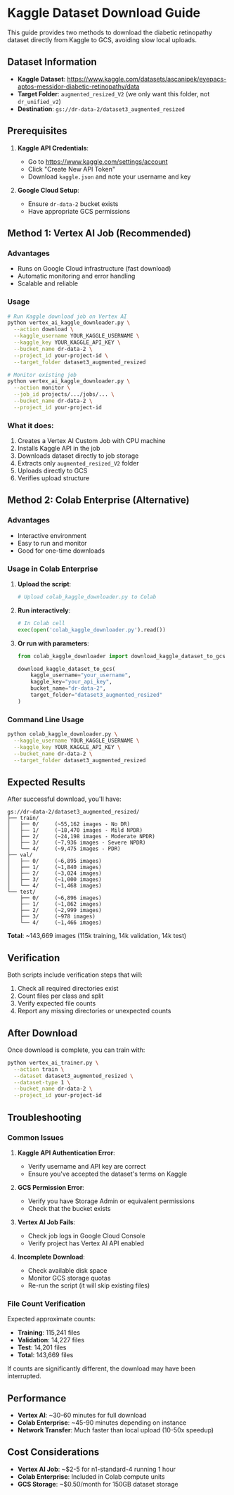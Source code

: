 # Kaggle Dataset Download Guide

This guide provides two methods to download the diabetic retinopathy dataset directly from Kaggle to GCS, avoiding slow local uploads.

## Dataset Information

- **Kaggle Dataset**: https://www.kaggle.com/datasets/ascanipek/eyepacs-aptos-messidor-diabetic-retinopathy/data
- **Target Folder**: `augmented_resized_V2` (we only want this folder, not `dr_unified_v2`)
- **Destination**: `gs://dr-data-2/dataset3_augmented_resized`

## Prerequisites

1. **Kaggle API Credentials**:
   - Go to https://www.kaggle.com/settings/account
   - Click "Create New API Token"
   - Download `kaggle.json` and note your username and key

2. **Google Cloud Setup**:
   - Ensure `dr-data-2` bucket exists
   - Have appropriate GCS permissions

## Method 1: Vertex AI Job (Recommended)

### Advantages
- Runs on Google Cloud infrastructure (fast download)
- Automatic monitoring and error handling
- Scalable and reliable

### Usage

```bash
# Run Kaggle download job on Vertex AI
python vertex_ai_kaggle_downloader.py \
  --action download \
  --kaggle_username YOUR_KAGGLE_USERNAME \
  --kaggle_key YOUR_KAGGLE_API_KEY \
  --bucket_name dr-data-2 \
  --project_id your-project-id \
  --target_folder dataset3_augmented_resized

# Monitor existing job
python vertex_ai_kaggle_downloader.py \
  --action monitor \
  --job_id projects/.../jobs/... \
  --bucket_name dr-data-2 \
  --project_id your-project-id
```

### What it does:
1. Creates a Vertex AI Custom Job with CPU machine
2. Installs Kaggle API in the job
3. Downloads dataset directly to job storage
4. Extracts only `augmented_resized_V2` folder
5. Uploads directly to GCS
6. Verifies upload structure

## Method 2: Colab Enterprise (Alternative)

### Advantages
- Interactive environment
- Easy to run and monitor
- Good for one-time downloads

### Usage in Colab Enterprise

1. **Upload the script**:
   ```python
   # Upload colab_kaggle_downloader.py to Colab
   ```

2. **Run interactively**:
   ```python
   # In Colab cell
   exec(open('colab_kaggle_downloader.py').read())
   ```

3. **Or run with parameters**:
   ```python
   from colab_kaggle_downloader import download_kaggle_dataset_to_gcs
   
   download_kaggle_dataset_to_gcs(
       kaggle_username="your_username",
       kaggle_key="your_api_key", 
       bucket_name="dr-data-2",
       target_folder="dataset3_augmented_resized"
   )
   ```

### Command Line Usage
```bash
python colab_kaggle_downloader.py \
  --kaggle_username YOUR_KAGGLE_USERNAME \
  --kaggle_key YOUR_KAGGLE_API_KEY \
  --bucket_name dr-data-2 \
  --target_folder dataset3_augmented_resized
```

## Expected Results

After successful download, you'll have:

```
gs://dr-data-2/dataset3_augmented_resized/
├── train/
│   ├── 0/     (~55,162 images - No DR)
│   ├── 1/     (~18,470 images - Mild NPDR)  
│   ├── 2/     (~24,198 images - Moderate NPDR)
│   ├── 3/     (~7,936 images - Severe NPDR)
│   └── 4/     (~9,475 images - PDR)
├── val/
│   ├── 0/     (~6,895 images)
│   ├── 1/     (~1,840 images)
│   ├── 2/     (~3,024 images)
│   ├── 3/     (~1,000 images)
│   └── 4/     (~1,468 images)
└── test/
    ├── 0/     (~6,896 images)
    ├── 1/     (~1,862 images)
    ├── 2/     (~2,999 images)
    ├── 3/     (~978 images)
    └── 4/     (~1,466 images)
```

**Total**: ~143,669 images (115k training, 14k validation, 14k test)

## Verification

Both scripts include verification steps that will:
1. Check all required directories exist
2. Count files per class and split
3. Verify expected file counts
4. Report any missing directories or unexpected counts

## After Download

Once download is complete, you can train with:

```bash
python vertex_ai_trainer.py \
  --action train \
  --dataset dataset3_augmented_resized \
  --dataset-type 1 \
  --bucket_name dr-data-2 \
  --project_id your-project-id
```

## Troubleshooting

### Common Issues

1. **Kaggle API Authentication Error**:
   - Verify username and API key are correct
   - Ensure you've accepted the dataset's terms on Kaggle

2. **GCS Permission Error**:
   - Verify you have Storage Admin or equivalent permissions
   - Check that the bucket exists

3. **Vertex AI Job Fails**:
   - Check job logs in Google Cloud Console
   - Verify project has Vertex AI API enabled

4. **Incomplete Download**:
   - Check available disk space
   - Monitor GCS storage quotas
   - Re-run the script (it will skip existing files)

### File Count Verification

Expected approximate counts:
- **Training**: 115,241 files
- **Validation**: 14,227 files  
- **Test**: 14,201 files
- **Total**: 143,669 files

If counts are significantly different, the download may have been interrupted.

## Performance

- **Vertex AI**: ~30-60 minutes for full download
- **Colab Enterprise**: ~45-90 minutes depending on instance
- **Network Transfer**: Much faster than local upload (10-50x speedup)

## Cost Considerations

- **Vertex AI Job**: ~$2-5 for n1-standard-4 running 1 hour
- **Colab Enterprise**: Included in Colab compute units
- **GCS Storage**: ~$0.50/month for 150GB dataset storage